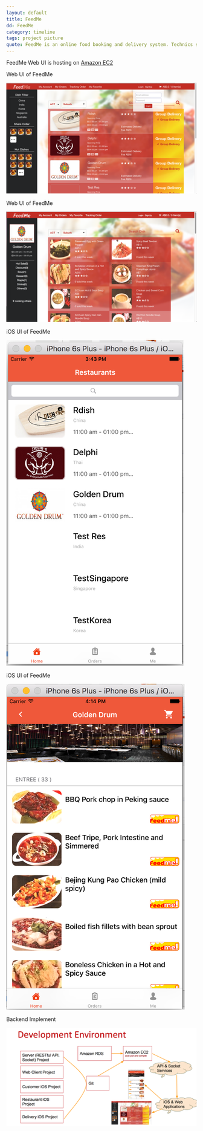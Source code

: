 ```yaml
---
layout: default
title: FeedMe
dd: FeedMe
category: timeline
tags: project picture
quote: FeedMe is an online food booking and delivery system. Technics such as Java, swift (IOS), JavaScript, Socket, RESTful API, Bootstrap, JS and HTML etc. are used.
---
```

FeedMe Web UI is hosting on <a href="http://52.27.149.51:9000/feedmeClient/">Amazon EC2</a>

<p> Web UI of FeedMe</p>
<a href="http://52.27.149.51:9000/feedmeClient/">
<img src="../img/tmp/feedme_ui1.png"></a>

<p> Web UI of FeedMe</p>
<img src="../img/tmp/feedme_ui2.png">

<p> iOS UI of FeedMe</p>
<img src="../img/tmp/feedme_ios1.png">

<p> iOS UI of FeedMe</p>
<img src="../img/tmp/feedme_ios2.png">

<p> Backend Implement</p>
<img src="../img/tmp/feedme_backend.png">
